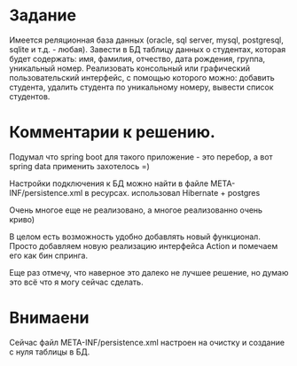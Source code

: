 
# Задание
Имеется реляционная база данных (oracle, sql server, mysql, postgresql, sqlite и т.д. - любая). Завести в БД таблицу данных о студентах, которая будет содержать: имя, фамилия, отчество, дата рождения, группа, уникальный номер.
Реализовать консольный или графический пользовательский интерфейс, с помощью которого можно: добавить студента, удалить студента по уникальному номеру, вывести список студентов.

# Комментарии к решению.
Подумал что spring boot для такого приложение - это перебор, а вот spring data применить захотелось =)

Настройки подключения к БД можно найти в файле META-INF/persistence.xml в ресурсах.
использовал Hibernate + postgres

Очень многое еще не реализовано, а многое реализованно очень криво)

В целом есть возможность удобно добавлять новый функционал. Просто добавляем новую реализацию интерфейса Action и помечаем его как бин спринга.

Еще раз отмечу, что наверное это далеко не лучшее решение, но думаю это всё что я могу сейчас сделать.

# Внимаени
Сейчас файл META-INF/persistence.xml настроен на очистку и создание с нуля таблицы в БД.
